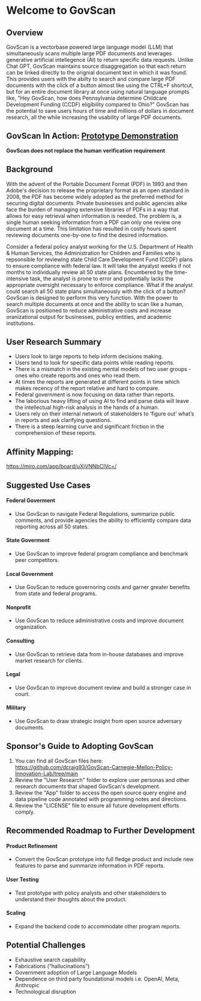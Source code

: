 # Welcome to GovScan

## Overview
GovScan is a vectorbase powered large language model (LLM) that simultaneously scans multiple large PDF documents and leverages generative artificial intellegence (AI) to return specific data requests. Unlike Chat GPT, GovScan maintains source disaggregation so that each return can be linked directly to the orignial document text in which it was found. This provides users with the abilty to search and compare large PDF documents with the click of a button almost like using the CTRL+F shortcut, but for an entire document library at once using natural language prompts like, "Hey GovScan, how does Pennsylvania determine Childcare Development Funding (CCDF) eligibility compared to Ohio?" GovScan has the potential to save users hours of time and millions of dollars in document research, all the while increasing the usability of large PDF documents.

## GovScan In Action: <a href="https://youtu.be/xSBFVVNNgTY" target="_blank">Prototype Demonstration</a>
**GovScan does not replace the human verification requirement**

## Background
With the advent of the Portable Document Format (PDF) in 1993 and then Adobe's decision to release the proprietary format as an open standard in 2008, the PDF has become widely adopted as the preferred method for securing digital documents. Private businesses and public agencies alike face the burden of managing extensive libraries of PDFs in a way that allows for easy retrieval when information is needed. The problem is, a single human seeking information from a PDF can only one review one document at a time. This limitation has resulted in costly hours spent reviewing documents one-by-one to find the desired information. 

Consider a federal policy analyst working for the U.S. Department of Health & Human Services, the Administration for Children and Families who is repsonsible for reviewing state Child Care Development Fund (CCDF) plans to ensure compliance with federal law. It will take the anyalyst weeks if not months to individually review all 50 state plans. Encumbered by the time-intensive task, the analyst is prone to error and potentially lacks the appropriate oversight necessary to enforce compliance. What if the analyst could search all 50 state plans simultaneously with the click of a button? GovScan is designed to perform this very function. With the power to search multiple documents at once and the ability to scan like a human, GovScan is positioned to reduce administrative costs and increase oranizational output for businesses, publicy entities, and academic institutions.

## User Research Summary
* Users look to large reports to help inform decisions making.
* Users tend to look for specific data points while reading reports.
* There is a mismatch in the existing mental models of two user groups - ones who create reports and ones who read them.
* At times the reports are generated at different points in time which makes recency of the report relative and hard to compare.
* Federal government is now focusing on data rather than reports.
* The laborious heavy lifting of using AI to find and parse data will leave the intellectual high-risk analysis in the hands of a human.
* Users rely on their internal network of stakeholders to ‘figure out’ what’s in reports and ask clarifying questions.
* There is a steep learning curve and significant friction in the comprehension of these reports.

## Affinity Mapping: 
https://miro.com/app/board/uXjVNNbCIVc=/

## Suggested Use Cases 
#### Federal Goverment
* Use GovScan to navigate Federal Regulations, summarize public comments, and provide agencies the ability to efficiently compare data reporting across all 50 states.
#### State Goverment
* Use GovScan to improve federal program compliance and benchmark peer competitors. 
#### Local Government
* Use GovScan to reduce governoring costs and garner greater benefits from state and federal programs.
#### Nonprofit
* Use GovScan to reduce administrative costs and improve document organization. 
#### Consulting
* Use GovScan to retrieve data from in-house databases and improve market research for clients.  
#### Legal
* Use GovScan to improve document review and build a stronger case in court.
#### Military
* Use GovScan to draw strategic insight from open source adversary documents. 

## Sponsor's Guide to Adopting GovScan
1. You can find all GovScan files here: https://github.com/dcraig93/GovScan-Carnegie-Mellon-Policy-Innovation-Lab/tree/main
2. Review the "User Research" folder to explore user personas and other research documents that shaped GovScan's development.
3. Review the "App" folder to access the open source query engine and data pipeline code annotated with programming notes and directions.
4. Review the "LICENSE" file to ensure all future development efforts comply.

## Recommended Roadmap to Further Development
#### Product Refinement
* Convert the GovScan prototype into full fledge product and include new features to parse and summarize information in PDF reports.
#### User Testing
* Test prototype with policy analysts and other stakeholders to understand their thoughts about the product.
#### Scaling
* Expand the backend code to accommodate other program reports.

## Potential Challenges
* Exhaustive search capability
* Fabrications (“hallucinations”)
* Government adoption of Large Language Models
* Dependence on third party foundational models i.e. OpenAI, Meta, Anthropic
* Technological disruption

